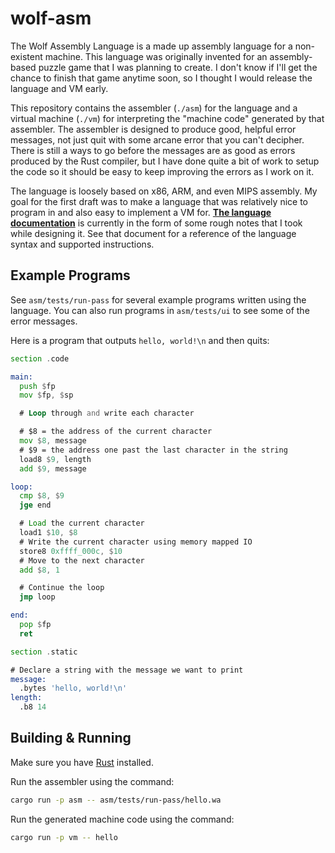 # wolf-asm

The Wolf Assembly Language is a made up assembly language for a non-existent
machine. This language was originally invented for an assembly-based puzzle game
that I was planning to create. I don't know if I'll get the chance to finish
that game anytime soon, so I thought I would release the language and VM early.

This repository contains the assembler (`./asm`) for the language and a virtual
machine (`./vm`) for interpreting the "machine code" generated by that
assembler. The assembler is designed to produce good, helpful error messages,
not just quit with some arcane error that you can't decipher. There is still a
ways to go before the messages are as good as errors produced by the Rust
compiler, but I have done quite a bit of work to setup the code so it should be
easy to keep improving the errors as I work on it.

The language is loosely based on x86, ARM, and even MIPS assembly. My goal for
the first draft was to make a language that was relatively nice to program in
and also easy to implement a VM for. [**The language documentation**][docs] is
currently in the form of some rough notes that I took while designing it. See
that document for a reference of the language syntax and supported instructions.

[docs]: ./docs.md

## Example Programs

See `asm/tests/run-pass` for several example programs written using the
language. You can also run programs in `asm/tests/ui` to see some of the error
messages.

Here is a program that outputs `hello, world!\n` and then quits:

```asm
section .code

main:
  push $fp
  mov $fp, $sp

  # Loop through and write each character

  # $8 = the address of the current character
  mov $8, message
  # $9 = the address one past the last character in the string
  load8 $9, length
  add $9, message

loop:
  cmp $8, $9
  jge end

  # Load the current character
  load1 $10, $8
  # Write the current character using memory mapped IO
  store8 0xffff_000c, $10
  # Move to the next character
  add $8, 1

  # Continue the loop
  jmp loop

end:
  pop $fp
  ret

section .static

# Declare a string with the message we want to print
message:
  .bytes 'hello, world!\n'
length:
  .b8 14
```

## Building & Running

Make sure you have [Rust](https://rustup.rs) installed.

Run the assembler using the command:

```bash
cargo run -p asm -- asm/tests/run-pass/hello.wa
```

Run the generated machine code using the command:

```bash
cargo run -p vm -- hello
```
